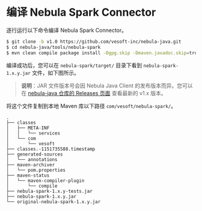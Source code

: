 # 编译 Nebula Spark Connector

逐行运行以下命令编译 Nebula Spark Connector。

```bash
$ git clone -b v1.0 https://github.com/vesoft-inc/nebula-java.git
$ cd nebula-java/tools/nebula-spark
$ mvn clean compile package install -Dgpg.skip -Dmaven.javadoc.skip=true
```

编译成功后，您可以在 `nebula-spark/target/` 目录下看到 `nebula-spark-1.x.y.jar` 文件，如下图所示。

> **说明**：JAR 文件版本号会因 Nebula Java Client 的发布版本而异。您可以在 [nebula-java 仓库的 Releases 页面](https://github.com/vesoft-inc/nebula-java/releases "点击前往 GitHub 网站") 查看最新的 v1.x 版本。

将这个文件复制到本地 Maven 库以下路径 `com/vesoft/nebula-spark/`。

```text
.
├── classes
│   ├── META-INF
│   │   └── services
│   └── com
│       └── vesoft
├── classes.-1151735588.timestamp
├── generated-sources
│   └── annotations
├── maven-archiver
│   └── pom.properties
├── maven-status
│   └── maven-compiler-plugin
│       └── compile
├── nebula-spark-1.x.y-tests.jar
├── nebula-spark-1.x.y.jar
└── original-nebula-spark-1.x.y.jar
```
